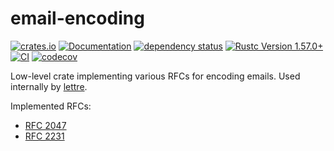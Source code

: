 # email-encoding

[![crates.io](https://img.shields.io/crates/v/email-encoding.svg)](https://crates.io/crates/email-encoding)
[![Documentation](https://docs.rs/email-encoding/badge.svg)](https://docs.rs/email-encoding)
[![dependency status](https://deps.rs/crate/email-encoding/0.2.0/status.svg)](https://deps.rs/crate/email-encoding/0.2.0)
[![Rustc Version 1.57.0+](https://img.shields.io/badge/rustc-1.57.0+-lightgray.svg)](https://blog.rust-lang.org/2021/12/02/Rust-1.57.0.html)
[![CI](https://github.com/lettre/email-encoding/actions/workflows/ci.yml/badge.svg)](https://github.com/lettre/email-encoding/actions/workflows/ci.yml)
[![codecov](https://codecov.io/gh/lettre/email-encoding/branch/main/graph/badge.svg)](https://codecov.io/gh/lettre/email-encoding)

Low-level crate implementing various RFCs for encoding emails.
Used internally by [lettre].

Implemented RFCs:

* [RFC 2047]
* [RFC 2231]

[lettre]: https://crates.io/crates/lettre
[RFC 2047]: https://datatracker.ietf.org/doc/html/rfc2047
[RFC 2231]: https://datatracker.ietf.org/doc/html/rfc2231
